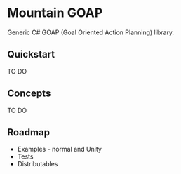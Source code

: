 # Mountain GOAP

Generic C# GOAP (Goal Oriented Action Planning) library.

## Quickstart

TO DO

## Concepts

TO DO

## Roadmap

* Examples - normal and Unity
* Tests
* Distributables
